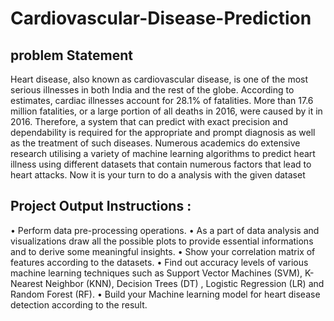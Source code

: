 # Cardiovascular-Disease-Prediction
## problem Statement
Heart disease, also known as cardiovascular disease, is one of the most serious illnesses in both India and the rest of the globe. According to estimates, cardiac illnesses account for 28.1% of fatalities. More than 17.6 million fatalities, or a large portion of all deaths in 2016, were caused by it in 2016. Therefore, a system that can predict with exact precision and dependability is required for the appropriate and prompt diagnosis as well as the treatment of such diseases. Numerous academics do extensive research utilising a variety of machine learning algorithms to predict heart illness using different datasets that contain numerous factors that lead to heart attacks. Now it is your turn to do a analysis with the given dataset

## Project Output Instructions :
•	Perform data pre-processing operations.
•	As a part of data analysis and visualizations draw all the possible plots to provide essential informations and to derive some meaningful insights.
•	Show your correlation matrix of features according to the datasets.
•	Find out accuracy levels of various machine learning techniques such as Support Vector Machines (SVM), K-Nearest Neighbor (KNN), Decision Trees (DT) , Logistic Regression (LR) and Random Forest (RF).
•	Build your Machine learning model for heart disease detection according to the result.

